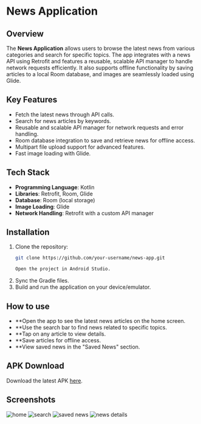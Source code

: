 # News Application

## Overview

The **News Application** allows users to browse the latest news from various categories and search for specific topics. The app integrates with a news API using Retrofit and features a reusable, scalable API manager to handle network requests efficiently. It also supports offline functionality by saving articles to a local Room database, and images are seamlessly loaded using Glide.

## Key Features

- Fetch the latest news through API calls.
- Search for news articles by keywords.
- Reusable and scalable API manager for network requests and error handling.
- Room database integration to save and retrieve news for offline access.
- Multipart file upload support for advanced features.
- Fast image loading with Glide.

## Tech Stack

- **Programming Language**: Kotlin
- **Libraries**: Retrofit, Room, Glide
- **Database**: Room (local storage)
- **Image Loading**: Glide
- **Network Handling**: Retrofit with a custom API manager

## Installation

1. Clone the repository:
   ```bash
   git clone https://github.com/your-username/news-app.git

   Open the project in Android Studio.
2. Sync the Gradle files.
3. Build and run the application on your device/emulator.

## How to use

- **Open the app to see the latest news articles on the home screen.
- **Use the search bar to find news related to specific topics.
- **Tap on any article to view details.
- **Save articles for offline access.
- **View saved news in the "Saved News" section.

## APK Download
Download the latest APK [here](https://github.com/SURAJ-mahamuni/News-app/blob/main/news.apk).

## Screenshots
![home](https://github.com/user-attachments/assets/990e3617-6187-4e50-94ce-24f16d6c3ac9)
![search](https://github.com/user-attachments/assets/e7c32dfb-be01-4717-a852-b909ebca2463)
![saved news](https://github.com/user-attachments/assets/0866b67d-8afc-4543-9143-b0cdd3b524ac)
![news details](https://github.com/user-attachments/assets/677c9335-05b1-49ba-9ae2-9741f5e35c30)

